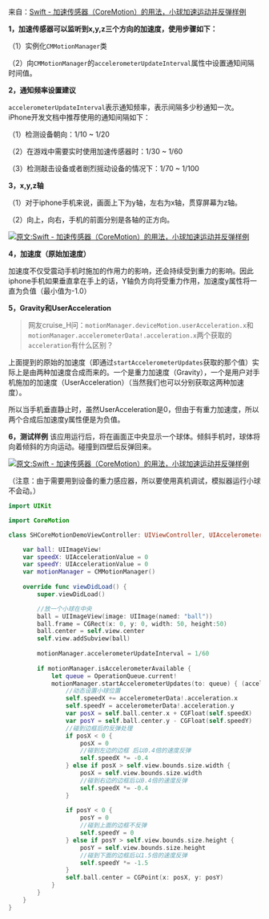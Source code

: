 来自：[Swift - 加速传感器（CoreMotion）的用法，小球加速运动并反弹样例](https://www.hangge.com/blog/cache/detail_545.html)



**1，加速传感器可以监听到x,y,z三个方向的加速度，使用步骤如下：** 

（1）实例化`CMMotionManager`类

 （2）向`CMMotionManager`的`accelerometerUpdateInterval`属性中设置通知间隔时间值。



 **2，通知频率设置建议**

 `accelerometerUpdateInterval`表示通知频率，表示间隔多少秒通知一次。iPhone开发文档中推荐使用的通知间隔如下： 

（1）检测设备朝向：1/10 ~ 1/20 

（2）在游戏中需要实时使用加速传感器时：1/30 ~ 1/60 

（3）检测敲击设备或者剧烈摇动设备的情况下：1/70 ~ 1/100

 **3，x,y,z轴** 

（1）对于iphone手机来说，画面上下为y轴，左右为x轴，贯穿屏幕为z轴。 

（2）向上，向右，手机的前面分别是各轴的正方向。

[![原文:Swift - 加速传感器（CoreMotion）的用法，小球加速运动并反弹样例](https://www.hangge.com/blog_uploads/201702/2017020819193293224.png)](https://www.hangge.com/blog/cache/detail_545.html#)



 **4，加速度（原始加速度）** 

加速度不仅受震动手机时施加的作用力的影响，还会持续受到重力的影响。因此iphone手机如果垂直拿在手上的话，Y轴负方向将受重力作用，加速度y属性将一直为负值（最小值为-1.0） 

**5，Gravity和UserAcceleration**

> 网友cruise_H问：`motionManager.deviceMotion.userAcceleration.x`和`motionManager.accelerometerData!.acceleration.x`两个获取的`acceleration`有什么区别？



上面提到的原始的加速度（即通过`startAccelerometerUpdates`获取的那个值）实际上是由两种加速度合成而来的。一个是重力加速度（Gravity），一个是用户对手机施加的加速度（UserAcceleration）（当然我们也可以分别获取这两种加速度）。

所以当手机垂直静止时，虽然UserAcceleration是0，但由于有重力加速度，所以两个合成后加速度y属性便是为负值。



 **6，测试样例**
 该应用运行后，将在画面正中央显示一个球体。倾斜手机时，球体将向着倾斜的方向运动。碰撞到四壁后反弹回来。

[![原文:Swift - 加速传感器（CoreMotion）的用法，小球加速运动并反弹样例](https://www.hangge.com/blog_uploads/201611/2016111919283823490.png)](https://www.hangge.com/blog/cache/detail_545.html#)

（注意：由于需要用到设备的重力感应器，所以要使用真机调试，模拟器运行小球不会动。）

```swift
import UIKit

import CoreMotion

class SHCoreMotionDemoViewController: UIViewController, UIAccelerometerDelegate {

    var ball: UIImageView!
    var speedX: UIAccelerationValue = 0
    var speedY: UIAccelerationValue = 0
    var motionManager = CMMotionManager()
    
    override func viewDidLoad() {
        super.viewDidLoad()

        //放一个小球在中央
        ball = UIImageView(image: UIImage(named: "ball"))
        ball.frame = CGRect(x: 0, y: 0, width: 50, height:50)
        ball.center = self.view.center
        self.view.addSubview(ball)
        
        motionManager.accelerometerUpdateInterval = 1/60
        
        if motionManager.isAccelerometerAvailable {
            let queue = OperationQueue.current!
            motionManager.startAccelerometerUpdates(to: queue) { (accelerometerData, error) in
                //动态设置小球位置
                self.speedX += accelerometerData!.acceleration.x
                self.speedY = accelerometerData!.acceleration.y
                var posX = self.ball.center.x + CGFloat(self.speedX)
                var posY = self.ball.center.y - CGFloat(self.speedY)
                //碰到边框后的反弹处理
                if posX < 0 {
                    posX = 0
                    //碰到左边的边框 后以0.4倍的速度反弹
                    self.speedX *= -0.4
                } else if posX > self.view.bounds.size.width {
                    posX = self.view.bounds.size.width
                    //碰到右边的边框后以0.4倍的速度反弹
                    self.speedX *= -0.4
                }
                
                if posY < 0 {
                    posY = 0
                    //碰到上面的边框不反弹
                    self.speedY = 0
                } else if posY > self.view.bounds.size.height {
                    posY = self.view.bounds.size.height
                    //碰到下面的边框后以1.5倍的速度反弹
                    self.speedY *= -1.5
                }
                self.ball.center = CGPoint(x: posX, y: posY)
            }
        }
    }
}
```

